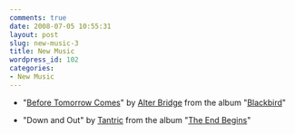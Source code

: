 ```yaml
---
comments: true
date: 2008-07-05 10:55:31
layout: post
slug: new-music-3
title: New Music
wordpress_id: 102
categories:
- New Music
---
```




  * "[Before Tomorrow Comes](http://en.wikipedia.org/wiki/Before_Tomorrow_Comes)" by [Alter Bridge](http://en.wikipedia.org/wiki/Alter_Bridge) from the album "[Blackbird](http://en.wikipedia.org/wiki/Blackbird_(album))"

  * "Down and Out" by [Tantric](http://en.wikipedia.org/wiki/Tantric_(band)) from the album "[The End Begins](http://en.wikipedia.org/wiki/The_End_Begins)"
